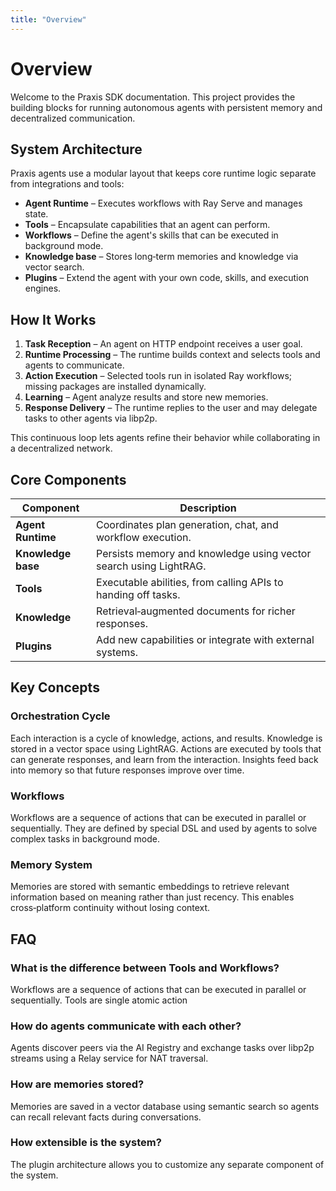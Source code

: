 ```yaml
---
title: "Overview"
---
```


# Overview

Welcome to the Praxis SDK documentation. This project provides the building blocks for running autonomous agents with persistent memory and decentralized communication.

## System Architecture

Praxis agents use a modular layout that keeps core runtime logic separate from integrations and tools:

- **Agent Runtime** – Executes workflows with Ray Serve and manages state.
- **Tools** – Encapsulate capabilities that an agent can perform.
- **Workflows**  – Define the agent's skills that can be executed in background mode.
- **Knowledge base** – Stores long‑term memories and knowledge via vector search.
- **Plugins** – Extend the agent with your own code, skills, and execution engines.

## How It Works

1. **Task Reception** – An agent on HTTP endpoint receives a user goal.
2. **Runtime Processing** – The runtime builds context and selects tools and agents to communicate.
3. **Action Execution** – Selected tools run in isolated Ray workflows; missing packages are installed dynamically.
4. **Learning** – Agent analyze results and store new memories.
5. **Response Delivery** – The runtime replies to the user and may delegate tasks to other agents via libp2p.

This continuous loop lets agents refine their behavior while collaborating in a decentralized network.

## Core Components

| Component | Description |
|-----------|-------------|
| **Agent Runtime** | Coordinates plan generation, chat, and workflow execution. |
| **Knowledge base** | Persists memory and knowledge using vector search using LightRAG. |
| **Tools** | Executable abilities, from calling APIs to handing off tasks. |
| **Knowledge** | Retrieval‑augmented documents for richer responses. |
| **Plugins** | Add new capabilities or integrate with external systems. |

## Key Concepts

### Orchestration Cycle

Each interaction is a cycle of knowledge, actions, and results. Knowledge is stored in a vector space using LightRAG. Actions are executed by tools that can generate responses, and learn from the interaction. Insights feed back into memory so that future responses improve over time.

### Workflows

Workflows are a sequence of actions that can be executed in parallel or sequentially. They are defined by special DSL and used by agents to solve complex tasks in background mode.

### Memory System

Memories are stored with semantic embeddings to retrieve relevant information based on meaning rather than just recency. This enables cross‑platform continuity without losing context.

## FAQ

### What is the difference between Tools and Workflows?

Workflows are a sequence of actions that can be executed in parallel or sequentially. Tools are single atomic action

### How do agents communicate with each other?

Agents discover peers via the AI Registry and exchange tasks over libp2p streams using a Relay service for NAT traversal.

### How are memories stored?

Memories are saved in a vector database using semantic search so agents can recall relevant facts during conversations.

### How extensible is the system?

The plugin architecture allows you to customize any separate component of the system.
